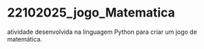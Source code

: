 # 22102025_jogo_Matematica
atividade desenvolvida na linguagem Python para criar um jogo de matemática. 
